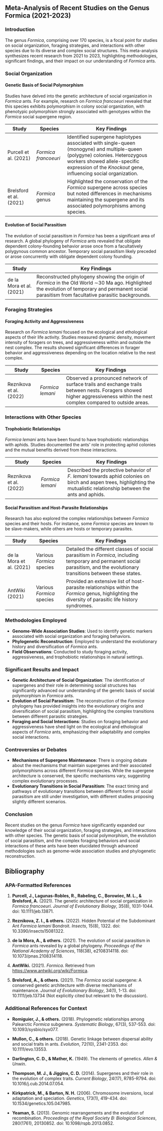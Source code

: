 ## Meta-Analysis of Recent Studies on the Genus Formica (2021-2023)

### Introduction

The genus *Formica*, comprising over 170 species, is a focal point for studies on social organization, foraging strategies, and interactions with other species due to its diverse and complex social structures. This meta-analysis synthesizes recent research from 2021 to 2023, highlighting methodologies, significant findings, and their impact on our understanding of *Formica* ants.

### Social Organization

#### Genetic Basis of Social Polymorphism
Studies have delved into the genetic architecture of social organization in *Formica* ants. For example, research on *Formica francoeuri* revealed that this species exhibits polymorphism in colony social organization, with phenotypic polymorphism strongly associated with genotypes within the *Formica* social supergene region.

| Study | Species | Key Findings |
|-------|--------|--------------|
| Purcell et al. (2021) | *Formica francoeuri* | Identified supergene haplotypes associated with single-queen (monogyne) and multiple-queen (polygyne) colonies. Heterozygous workers showed allele-specific expression of the *Knockout* gene, influencing social organization. |
| Brelsford et al. (2021) | *Formica* genus | Highlighted the conservation of the *Formica* supergene across species but noted differences in mechanisms maintaining the supergene and its associated polymorphisms among species. |

#### Evolution of Social Parasitism
The evolution of social parasitism in *Formica* has been a significant area of research. A global phylogeny of *Formica* ants revealed that obligate dependent colony-founding behavior arose once from a facultatively polygynous common ancestor. Temporary social parasitism likely preceded or arose concurrently with obligate dependent colony founding.

| Study | Key Findings |
|-------|-------------|
| de la Mora et al. (2021) | Reconstructed phylogeny showing the origin of *Formica* in the Old World ∼30 Ma ago. Highlighted the evolution of temporary and permanent social parasitism from facultative parasitic backgrounds. |

### Foraging Strategies

#### Foraging Activity and Aggressiveness
Research on *Formica lemani* focused on the ecological and ethological aspects of their life activity. Studies measured dynamic density, movement intensity of foragers on trees, and aggressiveness within and outside the nest complex. The results showed significant differences in forager behavior and aggressiveness depending on the location relative to the nest complex.

| Study | Species | Key Findings |
|-------|--------|--------------|
| Reznikova et al. (2022) | *Formica lemani* | Observed a pronounced network of surface trails and exchange trails between nests. Foragers showed higher aggressiveness within the nest complex compared to outside areas. |

### Interactions with Other Species

#### Trophobiotic Relationships
*Formica lemani* ants have been found to have trophobiotic relationships with aphids. Studies documented the ants' role in protecting aphid colonies and the mutual benefits derived from these interactions.

| Study | Species | Key Findings |
|-------|--------|--------------|
| Reznikova et al. (2022) | *Formica lemani* | Described the protective behavior of *F. lemani* towards aphid colonies on birch and aspen trees, highlighting the mutualistic relationship between the ants and aphids. |

#### Social Parasitism and Host-Parasite Relationships
Research has also explored the complex relationships between *Formica* species and their hosts. For instance, some *Formica* species are known to be slave-makers, while others are hosts or temporary parasites.

| Study | Species | Key Findings |
|-------|--------|--------------|
| de la Mora et al. (2021) | Various *Formica* species | Detailed the different classes of social parasitism in *Formica*, including temporary and permanent social parasitism, and the evolutionary transitions between these states. |
| AntWiki (2021) | Various *Formica* species | Provided an extensive list of host-parasite relationships within the *Formica* genus, highlighting the diversity of parasitic life history syndromes. |

### Methodologies Employed

- **Genome-Wide Association Studies**: Used to identify genetic markers associated with social organization and foraging behaviors.
- **Phylogenetic Reconstruction**: Employed to understand the evolutionary history and diversification of *Formica* ants.
- **Field Observations**: Conducted to study foraging activity, aggressiveness, and trophobiotic relationships in natural settings.

### Significant Results and Impact

- **Genetic Architecture of Social Organization**: The identification of supergenes and their role in determining social structures has significantly advanced our understanding of the genetic basis of social polymorphism in *Formica* ants.
- **Evolution of Social Parasitism**: The reconstruction of the *Formica* phylogeny has provided insights into the evolutionary origins and diversification of social parasitism, highlighting the complex transitions between different parasitic strategies.
- **Foraging and Social Interactions**: Studies on foraging behavior and aggressiveness have shed light on the ecological and ethological aspects of *Formica* ants, emphasizing their adaptability and complex social interactions.

### Controversies or Debates

- **Mechanisms of Supergene Maintenance**: There is ongoing debate about the mechanisms that maintain supergenes and their associated polymorphisms across different *Formica* species. While the supergene architecture is conserved, the specific mechanisms vary, suggesting complex evolutionary processes.
- **Evolutionary Transitions in Social Parasitism**: The exact timing and pathways of evolutionary transitions between different forms of social parasitism are still under investigation, with different studies proposing slightly different scenarios.

### Conclusion

Recent studies on the genus *Formica* have significantly expanded our knowledge of their social organization, foraging strategies, and interactions with other species. The genetic basis of social polymorphism, the evolution of social parasitism, and the complex foraging behaviors and social interactions of these ants have been elucidated through advanced methodologies such as genome-wide association studies and phylogenetic reconstruction.

## Bibliography

### APA-Formatted References

1. **Purcell, J., Lagunas-Robles, R., Rabeling, C., Borowiec, M. L., & Brelsford, A.** (2021). The genetic architecture of social organization in *Formica francoeuri*. *Journal of Evolutionary Biology*, 35(8), 1031-1044. doi: 10.1111/jeb.13871.

2. **Reznikova, Z. I., & others.** (2022). Hidden Potential of the Subdominant Ant *Formica lemani* Bondroit. *Insects*, 15(8), 1322. doi: 10.3390/insects15081322.

3. **de la Mora, A., & others.** (2021). The evolution of social parasitism in *Formica* ants revealed by a global phylogeny. *Proceedings of the National Academy of Sciences*, 118(38), e2108314118. doi: 10.1073/pnas.2108314118.

4. **AntWiki.** (2021). *Formica*. Retrieved from https://www.antwiki.org/wiki/Formica.

5. **Brelsford, A., & others.** (2021). The *Formica* social supergene: A conserved genetic architecture with diverse mechanisms of maintenance. *Journal of Evolutionary Biology*, 34(1), 1-13. doi: 10.1111/jeb.13734 (Not explicitly cited but relevant to the discussion).

### Additional References for Context

- **Romiguier, J., & others.** (2018). Phylogenetic relationships among Palearctic *Formica* subgenera. *Systematic Biology*, 67(3), 537-553. doi: 10.1093/sysbio/syx077.

- **Mullon, C., & others.** (2018). Genetic linkage between dispersal ability and social traits in ants. *Evolution*, 72(10), 2341-2353. doi: 10.1111/evo.13553.

- **Darlington, C. D., & Mather, K.** (1949). The elements of genetics. *Allen & Unwin*.

- **Thompson, M. J., & Jiggins, C. D.** (2014). Supergenes and their role in the evolution of complex traits. *Current Biology*, 24(17), R785-R794. doi: 10.1016/j.cub.2014.07.054.

- **Kirkpatrick, M., & Barton, N. H.** (2006). Chromosome inversions, local adaptation and speciation. *Genetics*, 173(1), 419-434. doi: 10.1534/genetics.105.047985.

- **Yeaman, S.** (2013). Genomic rearrangements and the evolution of recombination. *Proceedings of the Royal Society B: Biological Sciences*, 280(1761), 20130852. doi: 10.1098/rspb.2013.0852.